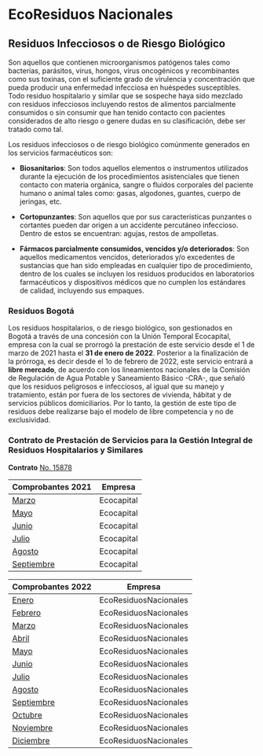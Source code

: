 # EcoResiduos Nacionales

## Residuos Infecciosos o de Riesgo Biológico

Son aquellos que contienen microorganismos patógenos tales como bacterias, parásitos, virus, hongos, virus oncogénicos y recombinantes como sus toxinas, con el suficiente grado de virulencia y concentración que pueda producir una enfermedad infecciosa en huéspedes susceptibles. Todo residuo hospitalario y similar que se sospeche haya sido mezclado con residuos infecciosos incluyendo restos de alimentos parcialmente consumidos o sin consumir que han tenido contacto con pacientes considerados de alto riesgo o genere dudas en su clasificación, debe ser tratado como tal.

Los residuos infecciosos o de riesgo biológico comúnmente generados en los servicios farmacéuticos  son:

- **Biosanitarios**: Son todos aquellos elementos o instrumentos utilizados durante la ejecución de los procedimientos asistenciales que tienen contacto con materia orgánica, sangre o fluidos corporales del paciente humano o animal tales como: gasas, algodones, guantes, cuerpo de jeringas, etc.

- **Cortopunzantes**: Son aquellos que por sus características punzantes o cortantes pueden dar origen a un accidente percutáneo infeccioso. Dentro de estos se encuentran: agujas, restos de ampolletas.

- **Fármacos parcialmente consumidos, vencidos y/o deteriorados**: Son aquellos medicamentos vencidos, deteriorados y/o excedentes de sustancias que han sido empleadas en cualquier tipo de procedimiento, dentro de los cuales se incluyen los residuos producidos en laboratorios farmacéuticos y dispositivos médicos que no cumplen los estándares de calidad, incluyendo sus empaques.

### Residuos Bogotá

Los residuos hospitalarios, o de riesgo biológico, son gestionados en Bogotá a través de una concesión con la Unión Temporal Ecocapital, empresa con la cual se prorrogó la prestación de este servicio desde el 1 de marzo de 2021 hasta el **31 de enero de 2022**. Posterior a la finalización de la prórroga, es decir desde el 1o de febrero de 2022, este servicio entrará a **libre mercado**, de acuerdo con los lineamientos nacionales de la Comisión de Regulación de Agua Potable y Saneamiento Básico -CRA-, que señaló que los residuos peligrosos e infecciosos, al igual que su manejo y tratamiento, están por fuera de los sectores de vivienda, hábitat y de servicios públicos domiciliarios. Por lo tanto, la gestión de este tipo de residuos debe realizarse bajo el modelo de libre competencia y no de exclusividad.

### Contrato de Prestación de Servicios para la Gestión Integral de Residuos Hospitalarios y Similares
**Contrato** [No. 15878](https://drive.google.com/file/d/1DU5myE8N76tsVPFTINOUVrTBdRBK-qiG/view?usp=sharing)

| Comprobantes 2021                                                                                  | Empresa    |
| -------------------------------------------------------------------------------------------------- | ---------- |
| [Marzo](https://drive.google.com/file/d/1QaCb84en4V4oxHWRXKyJXZgAxQL48PwV/view?usp=sharing)      | Ecocapital |
| [Mayo](https://drive.google.com/file/d/1Fc0IxC5y1Ib_z7Vq-QBlJIV6Megrp4Bg/view?usp=sharing)      | Ecocapital |
| [Junio](https://drive.google.com/file/d/1L1k0SJ-9QIKKdUJLnhhgCSjXsdBDxwwS/view?usp=sharing)      | Ecocapital |
| [Julio](https://drive.google.com/file/d/1GlgP2sKo1gGTht2bw4lX-tKg8-zbk_vH/view?usp=sharing)     | Ecocapital |
| [Agosto](https://drive.google.com/file/d/11xsj3ZteoKvzfL49Xs8EgWd4u9oFiKvJ/view?usp=sharing)     | Ecocapital |
| [Septiembre](https://drive.google.com/file/d/1a7Zw8rR811--4p4CG-1ngPizUUnVCjSF/view?usp=sharing) | Ecocapital |

| Comprobantes 2022                                                                               | Empresa               |
| ----------------------------------------------------------------------------------------------- | --------------------- |
| [Enero](https://drive.google.com/file/d/1R4H_2f-vsoQjqHUoKalgVZ-obLDiQF0g/view?usp=sharing)  | EcoResiduosNacionales |
| [Febrero]()                                                                                   | EcoResiduosNacionales |
| [Marzo]()                                                                                     | EcoResiduosNacionales |
| [Abril](https://drive.google.com/file/d/120ZfCjnkdboHLzvo6AiTc-f6484o9tqP/view?usp=sharing)   | EcoResiduosNacionales |
| [Mayo](https://drive.google.com/file/d/1Wnj-P94X3O2LKkyuxsbktMTWCY6yDa6F/view?usp=sharing)    | EcoResiduosNacionales |
| [Junio](https://drive.google.com/file/d/1CNUnE4AeE2n84_Ptspz8d_U2RFFNUOys/view?usp=sharing) | EcoResiduosNacionales |
| [Julio](https://drive.google.com/file/d/18LoveWucHRnxrrJx7tQ873Cuf4UfWNU4/view?usp=sharing)   | EcoResiduosNacionales |
| [Agosto]()                                                                                    | EcoResiduosNacionales |
| [Septiembre]()                                                                                | EcoResiduosNacionales |
| [Octubre]()                                                                                   | EcoResiduosNacionales |
| [Noviembre]()                                                                                 | EcoResiduosNacionales |
| [Diciembre]()                                                                                 | EcoResiduosNacionales |



